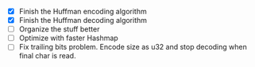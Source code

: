 - [x] Finish the Huffman encoding algorithm
- [x] Finish the Huffman decoding algorithm
- [ ] Organize the stuff better
- [ ] Optimize with faster Hashmap
- [ ] Fix trailing bits problem. Encode size as u32 and stop decoding when final char is read. 